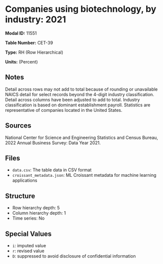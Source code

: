 # Companies using biotechnology, by industry: 2021

**Modal ID:** 11551

**Table Number:** CET-39

**Type:** RH (Row Hierarchical)

**Units:** (Percent)

## Notes

Detail across rows may not add to total because of rounding or unavailable NAICS detail for select records beyond the 4-digit industry classification. Detail across columns have been adjusted to add to total. Industry classification is based on dominant establishment payroll. Statistics are representative of companies located in the United States.

## Sources

National Center for Science and Engineering Statistics and Census Bureau, 2022 Annual Business Survey: Data Year 2021.

## Files

- `data.csv`: The table data in CSV format
- `croissant_metadata.json`: ML Croissant metadata for machine learning applications

## Structure

- Row hierarchy depth: 5
- Column hierarchy depth: 1
- Time series: No

## Special Values

- `i`: imputed value
- `r`: revised value
- `D`: suppressed to avoid disclosure of confidential information
